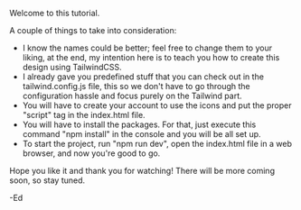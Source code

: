 Welcome to this tutorial.

A couple of things to take into consideration:

- I know the names could be better; feel free to change them to your liking, at the end, my intention here is to teach you how to create this design using TailwindCSS.
- I already gave you predefined stuff that you can check out in the tailwind.config.js file, this so we don't have to go through the configuration hassle and focus purely on the Tailwind part.
- You will have to create your account to use the icons and put the proper "script" tag in the index.html file.
- You will have to install the packages. For that, just execute this command "npm install" in the console and you will be all set up.
- To start the project, run "npm run dev", open the index.html file in a web browser, and now you're good to go.

Hope you like it and thank you for watching!
There will be more coming soon, so stay tuned.

-Ed

